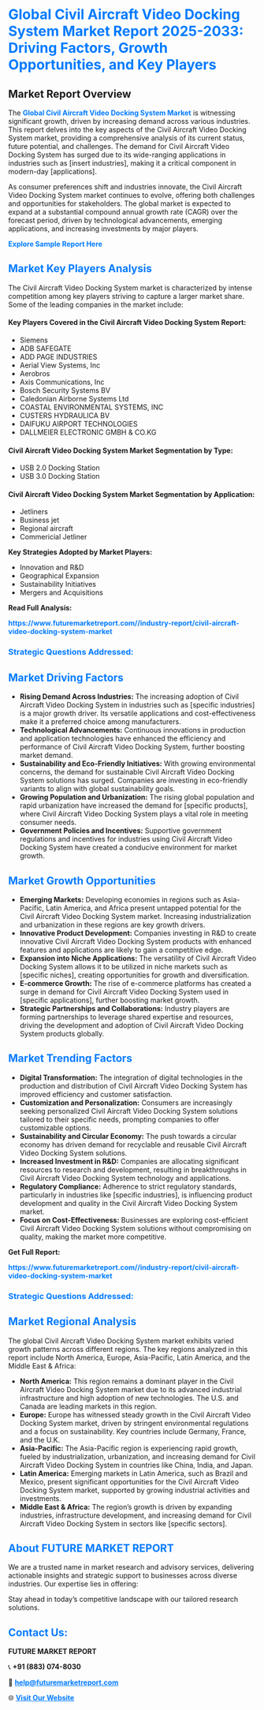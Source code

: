 <h1 style="color: #007BFF;">Global Civil Aircraft Video Docking System Market Report 2025-2033: Driving Factors, Growth Opportunities, and Key Players</h1>

<section id="overview">
<h2>Market Report Overview</h2>
<p>The <a href="https://www.futuremarketreport.com//industry-report/civil-aircraft-video-docking-system-market" style="color: #007BFF; text-decoration: none;"><strong>Global Civil Aircraft Video Docking System Market</strong></a> is witnessing significant growth, driven by increasing demand across various industries. This report delves into the key aspects of the Civil Aircraft Video Docking System market, providing a comprehensive analysis of its current status, future potential, and challenges. The demand for Civil Aircraft Video Docking System has surged due to its wide-ranging applications in industries such as [insert industries], making it a critical component in modern-day [applications].</p>
<p>As consumer preferences shift and industries innovate, the Civil Aircraft Video Docking System market continues to evolve, offering both challenges and opportunities for stakeholders. The global market is expected to expand at a substantial compound annual growth rate (CAGR) over the forecast period, driven by technological advancements, emerging applications, and increasing investments by major players.</p>
</section>

<section id="overview">
<p><a href="https://www.futuremarketreport.com//request-sample/reportId=49879" style="color: #007BFF; text-decoration: none;"><strong>Explore Sample Report Here</strong></a></p>
</section>

<section id="key-players">
<h2 style="color: #007BFF;">Market Key Players Analysis</h2>
<p>The Civil Aircraft Video Docking System market is characterized by intense competition among key players striving to capture a larger market share. Some of the leading companies in the market include:</p>
<h4>Key Players Covered in the Civil Aircraft Video Docking System Report:</h4>
<ul><li>Siemens</li><li>ADB SAFEGATE</li><li>ADD PAGE INDUSTRIES</li><li>Aerial View Systems, Inc</li><li>Aerobros</li><li>Axis Communications, Inc</li><li>Bosch Security Systems BV</li><li>Caledonian Airborne Systems Ltd</li><li>COASTAL ENVIRONMENTAL SYSTEMS, INC</li><li>CUSTERS HYDRAULICA BV</li><li>DAIFUKU AIRPORT TECHNOLOGIES</li><li>DALLMEIER ELECTRONIC GMBH &amp; CO.KG</li></ul>
<h4>Civil Aircraft Video Docking System Market Segmentation by Type:</h4>
<ul><li>USB 2.0 Docking Station</li><li>USB 3.0 Docking Station</li></ul>

<h4>Civil Aircraft Video Docking System Market Segmentation by Application:</h4>
<ul><li>Jetliners</li><li>Business jet</li><li>Regional aircraft</li><li>Commericial Jetliner</li></ul>
<p><strong>Key Strategies Adopted by Market Players:</strong></p>
<ul>
<li>Innovation and R&D</li>
<li>Geographical Expansion</li>
<li>Sustainability Initiatives</li>
<li>Mergers and Acquisitions</li>
</ul>
</section>

<section>
<p><strong>Read Full Analysis: </strong></p><a href="https://www.futuremarketreport.com//industry-report/civil-aircraft-video-docking-system-market" style="color: #007BFF; text-decoration: none;"><strong>https://www.futuremarketreport.com//industry-report/civil-aircraft-video-docking-system-market</strong></a>
<h3 style="color: #007BFF;">Strategic Questions Addressed:</h3>
</section>

<section id="driving-factors">
<h2 style="color: #007BFF;">Market Driving Factors</h2>
<ul>
<li><strong>Rising Demand Across Industries:</strong> The increasing adoption of Civil Aircraft Video Docking System in industries such as [specific industries] is a major growth driver. Its versatile applications and cost-effectiveness make it a preferred choice among manufacturers.</li>
<li><strong>Technological Advancements:</strong> Continuous innovations in production and application technologies have enhanced the efficiency and performance of Civil Aircraft Video Docking System, further boosting market demand.</li>
<li><strong>Sustainability and Eco-Friendly Initiatives:</strong> With growing environmental concerns, the demand for sustainable Civil Aircraft Video Docking System solutions has surged. Companies are investing in eco-friendly variants to align with global sustainability goals.</li>
<li><strong>Growing Population and Urbanization:</strong> The rising global population and rapid urbanization have increased the demand for [specific products], where Civil Aircraft Video Docking System plays a vital role in meeting consumer needs.</li>
<li><strong>Government Policies and Incentives:</strong> Supportive government regulations and incentives for industries using Civil Aircraft Video Docking System have created a conducive environment for market growth.</li>
</ul>
</section>

<section id="growth-opportunities">
<h2 style="color: #007BFF;">Market Growth Opportunities</h2>
<ul>
<li><strong>Emerging Markets:</strong> Developing economies in regions such as Asia-Pacific, Latin America, and Africa present untapped potential for the Civil Aircraft Video Docking System market. Increasing industrialization and urbanization in these regions are key growth drivers.</li>
<li><strong>Innovative Product Development:</strong> Companies investing in R&D to create innovative Civil Aircraft Video Docking System products with enhanced features and applications are likely to gain a competitive edge.</li>
<li><strong>Expansion into Niche Applications:</strong> The versatility of Civil Aircraft Video Docking System allows it to be utilized in niche markets such as [specific niches], creating opportunities for growth and diversification.</li>
<li><strong>E-commerce Growth:</strong> The rise of e-commerce platforms has created a surge in demand for Civil Aircraft Video Docking System used in [specific applications], further boosting market growth.</li>
<li><strong>Strategic Partnerships and Collaborations:</strong> Industry players are forming partnerships to leverage shared expertise and resources, driving the development and adoption of Civil Aircraft Video Docking System products globally.</li>
</ul>
</section>

<section id="trending-factors">
<h2 style="color: #007BFF;">Market Trending Factors</h2>
<ul>
<li><strong>Digital Transformation:</strong> The integration of digital technologies in the production and distribution of Civil Aircraft Video Docking System has improved efficiency and customer satisfaction.</li>
<li><strong>Customization and Personalization:</strong> Consumers are increasingly seeking personalized Civil Aircraft Video Docking System solutions tailored to their specific needs, prompting companies to offer customizable options.</li>
<li><strong>Sustainability and Circular Economy:</strong> The push towards a circular economy has driven demand for recyclable and reusable Civil Aircraft Video Docking System solutions.</li>
<li><strong>Increased Investment in R&D:</strong> Companies are allocating significant resources to research and development, resulting in breakthroughs in Civil Aircraft Video Docking System technology and applications.</li>
<li><strong>Regulatory Compliance:</strong> Adherence to strict regulatory standards, particularly in industries like [specific industries], is influencing product development and quality in the Civil Aircraft Video Docking System market.</li>
<li><strong>Focus on Cost-Effectiveness:</strong> Businesses are exploring cost-efficient Civil Aircraft Video Docking System solutions without compromising on quality, making the market more competitive.</li>
</ul>
</section>

<section>
<p><strong>Get Full Report: </strong></p><a href="https://www.futuremarketreport.com//industry-report/civil-aircraft-video-docking-system-market" style="color: #007BFF; text-decoration: none;"><strong>https://www.futuremarketreport.com//industry-report/civil-aircraft-video-docking-system-market</strong></a>
<h3 style="color: #007BFF;">Strategic Questions Addressed:</h3>
</section>


<section id="regional-analysis">
<h2 style="color: #007BFF;">Market Regional Analysis</h2>
<p>The global Civil Aircraft Video Docking System market exhibits varied growth patterns across different regions. The key regions analyzed in this report include North America, Europe, Asia-Pacific, Latin America, and the Middle East & Africa:</p>
<ul>
<li><strong>North America:</strong> This region remains a dominant player in the Civil Aircraft Video Docking System market due to its advanced industrial infrastructure and high adoption of new technologies. The U.S. and Canada are leading markets in this region.</li>
<li><strong>Europe:</strong> Europe has witnessed steady growth in the Civil Aircraft Video Docking System market, driven by stringent environmental regulations and a focus on sustainability. Key countries include Germany, France, and the U.K.</li>
<li><strong>Asia-Pacific:</strong> The Asia-Pacific region is experiencing rapid growth, fueled by industrialization, urbanization, and increasing demand for Civil Aircraft Video Docking System in countries like China, India, and Japan.</li>
<li><strong>Latin America:</strong> Emerging markets in Latin America, such as Brazil and Mexico, present significant opportunities for the Civil Aircraft Video Docking System market, supported by growing industrial activities and investments.</li>
<li><strong>Middle East & Africa:</strong> The region’s growth is driven by expanding industries, infrastructure development, and increasing demand for Civil Aircraft Video Docking System in sectors like [specific sectors].</li>
</ul>
</section>

<footer>
<h2 style="color: #007BFF;">About FUTURE MARKET REPORT</h2>
<p>We are a trusted name in market research and advisory services, delivering actionable insights and strategic support to businesses across diverse industries. Our expertise lies in offering:</p>

<p>Stay ahead in today’s competitive landscape with our tailored research solutions.</p>

<h2 style="color: #007BFF;">Contact Us:</h2>
<p><strong>FUTURE MARKET REPORT</strong></p>
<p>📞 <strong>+91 (883) 074-8030</strong></p>
<p>📧 <strong><a href="mailto:help@futuremarketreport.com" style="color: #007BFF;">help@futuremarketreport.com</a></strong></p>
<p>🌐 <strong><a href="https://www.futuremarketreport.com/" style="color: #007BFF;">Visit Our Website</a></strong></p>
</footer>